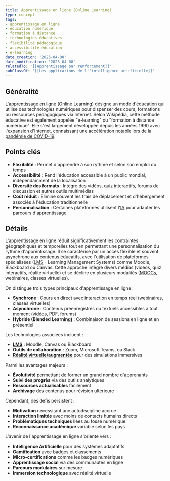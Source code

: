 ```yaml
---
title: Apprentissage en ligne (Online Learning)
type: concept
tags:
- apprentissage en ligne
- éducation numérique
- formation à distance
- technologies éducatives
- flexibilité pédagogique
- accessibilité éducation
- e-learning
date_creation: '2025-04-08'
date_modification: '2025-04-08'
relatedTo: '[[Apprentissage par renforcement]]'
subClassOf: '[[Les applications de l''intelligence artificielle]]'
---
```

## Généralité

L'[apprentissage en ligne](https://fr.wikipedia.org/wiki/Apprentissage_en_ligne) (Online Learning) désigne un mode d'éducation qui utilise des technologies numériques pour dispenser des cours, formations ou ressources pédagogiques via Internet. Selon Wikipédia, cette méthode éducative est également appelée "e-learning" ou "formation à distance numérique". Elle s'est largement développée depuis les années 1990 avec l'expansion d'Internet, connaissant une accélération notable lors de la [pandémie de COVID-19](https://fr.wikipedia.org/wiki/Pandémie_de_Covid-19).

## Points clés

- **Flexibilité** : Permet d'apprendre à son rythme et selon son emploi du temps
- **Accessibilité** : Rend l'éducation accessible à un public mondial, indépendamment de la localisation
- **Diversité des formats** : Intègre des vidéos, quiz interactifs, forums de discussion et autres outils multimédias
- **Coût réduit** : Élimine souvent les frais de déplacement et d'hébergement associés à l'éducation traditionnelle
- **Personnalisation** : Certaines plateformes utilisent l'[IA](https://fr.wikipedia.org/wiki/Intelligence_artificielle) pour adapter les parcours d'apprentissage

## Détails

L'apprentissage en ligne réduit significativement les contraintes géographiques et temporelles tout en permettant une personnalisation du rythme d'apprentissage. Il se caractérise par un accès flexible et souvent asynchrone aux contenus éducatifs, avec l'utilisation de plateformes spécialisées ([LMS](https://fr.wikipedia.org/wiki/Learning_management_system) - Learning Management Systems) comme Moodle, Blackboard ou Canvas. Cette approche intègre divers médias (vidéos, quiz interactifs, réalité virtuelle) et se décline en plusieurs modalités ([MOOCs](https://fr.wikipedia.org/wiki/Massive_open_online_course), webinaires, classes virtuelles).

On distingue trois types principaux d'apprentissage en ligne :
- **Synchrone** : Cours en direct avec interaction en temps réel (webinaires, classes virtuelles)
- **Asynchrone** : Contenus préenregistrés ou textuels accessibles à tout moment (vidéos, PDF, forums)
- **Hybride (Blended Learning)** : Combinaison de sessions en ligne et en présentiel

Les technologies associées incluent :
- **[LMS](https://fr.wikipedia.org/wiki/Plate-forme_d%27apprentissage_en_ligne)** : Moodle, Canvas ou Blackboard
- **Outils de collaboration** : Zoom, Microsoft Teams, ou Slack
- **[Réalité virtuelle/augmentée](https://fr.wikipedia.org/wiki/R%C3%A9alit%C3%A9_virtuelle)** pour des simulations immersives

Parmi les avantages majeurs :
- **Évolutivité** permettant de former un grand nombre d'apprenants
- **Suivi des progrès** via des outils analytiques
- **Ressources actualisables** facilement
- **Archivage** des contenus pour révision ultérieure

Cependant, des défis persistent :
- **Motivation** nécessitant une autodiscipline accrue
- **Interaction limitée** avec moins de contacts humains directs
- **Problématiques techniques** liées au fossé numérique
- **Reconnaissance académique** variable selon les pays

L'avenir de l'apprentissage en ligne s'oriente vers :
- **Intelligence Artificielle** pour des systèmes adaptatifs
- **Gamification** avec badges et classements
- **Micro-certifications** comme les badges numériques
- **Apprentissage social** via des communautés en ligne
- **Parcours modulaires** sur mesure
- **Immersion technologique** avec réalité virtuelle